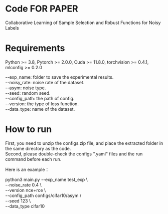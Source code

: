 # Code FOR PAPER
Collaborative Learning of Sample Selection and  Robust Functions for Noisy Labels

# Requirements
Python >= 3.8, Pytorch >= 2.0.0, Cuda >= 11.8.0, torchvision >= 0.4.1, mlconfig >= 0.2.0


--exp_name:  folder to save the experimental results.\
--noisy_rate:  noise rate of the dataset.\
--asym:  noise type.\
--seed:  random seed.\
--config_path:  the path of config.\
--version:  the type of loss function.\
--data_type:  name of the dataset.

# How to run
First, you need to unzip the configs.zip file, and place the extracted folder in the same directory as the code. \
Second, please double-check the configs ".yaml" files and the run command before each run.

Here is an example：

python3  main.py --exp_name      test_exp \\ \
                    --noise_rate    0.4                  \\ \
                    --version       nce+rce              \\ \
                    --config_path   configs/cifar10/asym \\ \
                    --seed          123 \\ \
	                  --data_type  cifar10
